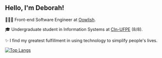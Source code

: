 ## Hello, I'm Deborah!

👩🏻‍💻 Front-end Software Engineer at [Oowlish](https://www.oowlish.com/).

🎓 Undergraduate student in Information Systems at [CIn-UFPE](https://portal.cin.ufpe.br/) (8/8).

✨ I find my greatest fulfillment in using technology to simplify people's lives. 



  [![Top Langs](https://github-readme-stats.vercel.app/api/top-langs/?username=debespindola&layout=compact&theme=radical)](https://github.com/debespindola/github-readme-stats)
    
